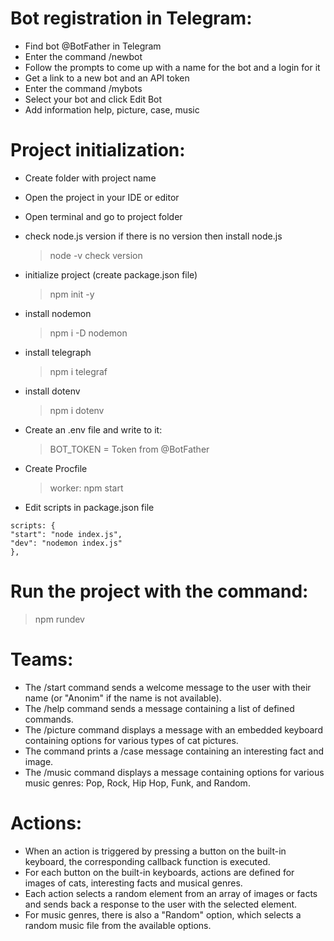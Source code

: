 # Bot registration in Telegram:
+ Find bot @BotFather in Telegram
+ Enter the command /newbot
+ Follow the prompts to come up with a name for the bot and a login for it
+ Get a link to a new bot and an API token
+ Enter the command /mybots
+ Select your bot and click Edit Bot
+ Add information help, picture, case, music

# Project initialization:
+ Create folder with project name
+ Open the project in your IDE or editor
+ Open terminal and go to project folder

+ check node.js version if there is no version then install node.js
  > node -v check version

+ initialize project (create package.json file)
  > npm init -y

+ install nodemon
  > npm i -D nodemon

+ install telegraph
  > npm i telegraf

+ install dotenv
  > npm i dotenv

+ Create an .env file and write to it:
  > BOT_TOKEN = Token from @BotFather

+ Create Procfile
  > worker: npm start

+ Edit scripts in package.json file
```
scripts: {
"start": "node index.js",
"dev": "nodemon index.js"
},
```

# Run the project with the command:
> npm rundev

# Teams:
+ The /start command sends a welcome message to the user with their name (or "Anonim" if the name is not available).
+ The /help command sends a message containing a list of defined commands.
+ The /picture command displays a message with an embedded keyboard containing options for various types of cat pictures.
+ The command prints a /case message containing an interesting fact and image.
+ The /music command displays a message containing options for various music genres: Pop, Rock, Hip Hop, Funk, and Random.
# Actions:
+ When an action is triggered by pressing a button on the built-in keyboard, the corresponding callback function is executed.
+ For each button on the built-in keyboards, actions are defined for images of cats, interesting facts and musical genres.
+ Each action selects a random element from an array of images or facts and sends back a response to the user with the selected element.
+ For music genres, there is also a "Random" option, which selects a random music file from the available options.

